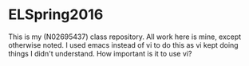 # ELSpring2016
This is my (N02695437) class repository. All work here is mine, except otherwise noted. I used emacs instead of vi to do this as vi kept doing things I didn't understand. How important is it to use vi?